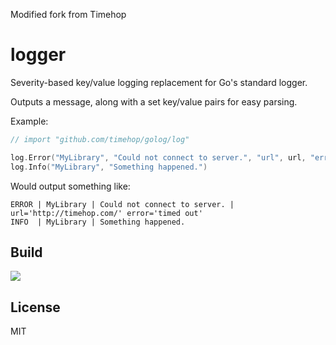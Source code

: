 
Modified fork from Timehop

logger
=====

Severity-based key/value logging replacement for Go's standard logger.

Outputs a message, along with a set key/value pairs for easy parsing.

Example:

```go
// import "github.com/timehop/golog/log"

log.Error("MyLibrary", "Could not connect to server.", "url", url, "error", err.Error())
log.Info("MyLibrary", "Something happened.")
```

Would output something like:

```
ERROR | MyLibrary | Could not connect to server. | url='http://timehop.com/' error='timed out'
INFO  | MyLibrary | Something happened.
```

## Build

![](https://api.travis-ci.org/timehop/golog.svg)

## License

MIT
